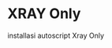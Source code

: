 # XRAY Only
installasi autoscript Xray Only

```wget github.com/scriswan/xray-only/raw/main/install && bash install
```
